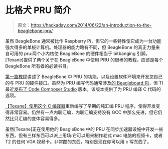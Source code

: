 # 比格犬 PRU 简介

> 原文：<https://hackaday.com/2014/06/22/an-introduction-to-the-beaglebone-pru/>

虽然 BeagleBone 通常被比作 Raspberry Pi，但它的一些特性使它成为一台功能强大得多的单板计算机。处理器的能力略有不同，但 BeagleBone 的真正力量来自可用的 pru:两个小内核使 BeagleBone 的硬件相当于 bitbanging 引脚。[Texane]提供了两个关于在 BeagleBone 中使用 PRU 的很棒的教程，应该是每个 BeagleBone 所有者的必读书目。

[第一篇教程](http://www.embeddedrelated.com/showarticle/586.php)讲述了 BeagleBone 中 PRU 的功能，以及设置软件环境来开发您自己的与 PRU 的硬件接口。虽然为 PRU 编写代码通常涉及[的 Beagleboard 包](https://github.com/beagleboard/am335x_pru_package)，但 TI 最近[发布了 Code Composer Studio](http://www.element14.com/community/community/knode/single-board_computers/next-gen_beaglebone/blog/2014/04/30/bbb--pru-c-compiler) 版本，该版本提供了为 PRU 编译 C 代码的选项。

[【Texane】使用这个 C 编译器](http://www.embeddedrelated.com/showarticle/603.php)重新编写了早期的纯汇编 PRU 程序，使得开发变得非常容易。仍然有一点内联汇编，内联汇编支持没有 GCC 中那么先进，但它仍然比只汇编的变体容易得多。

虽然[Texane]正在使用他的 BeagleBone 中的 PRU 在同步加速器设施中开发一些东西，但有三样东西可以派上用场:它可以用来制作老式 mac 电脑的视频卡，或者 T2 的任何 VGA 视频卡。非常酷的东西，特别是现在你可以用 c 写东西了。